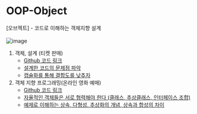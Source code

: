 # OOP-Object
[오브젝트] - 코드로 이해하는 객체지향 설계  
</br>
![image](https://github.com/codesejin/OOP-Object/assets/101460733/955f631b-a7bd-473f-b657-7bcdffa85224)


1. 객체, 설계 (티켓 판매)
   - [Github 코드 링크](https://github.com/codesejin/OOP-Object/tree/master/chapter1/theater)
   - [설계한 코드의 문제점 파악](https://strong-park.tistory.com/entry/%EC%98%A4%EB%B8%8C%EC%A0%9D%ED%8A%B8-%EA%B0%9D%EC%B2%B4-%EC%84%A4%EA%B3%841)
   - [캡슐화를 통해 결합도를 낮추자](https://strong-park.tistory.com/entry/%EC%98%A4%EB%B8%8C%EC%A0%9D%ED%8A%B8-%EA%B0%9D%EC%B2%B4-%EC%84%A4%EA%B3%842)
2. 객체 지향 프로그래밍(온라인 영화 예매)
   - [Github 코드 링크](https://github.com/codesejin/OOP-Object/tree/master/chapter2/movie)
   - [자율적인 객체들은 서로 협력해야 한다 (클래스, 추상클래스, 인터페이스 조합)](https://strong-park.tistory.com/entry/%EC%98%A4%EB%B8%8C%EC%A0%9D%ED%8A%B8-%EA%B0%9D%EC%B2%B4%EC%A7%80%ED%96%A5-%ED%94%84%EB%A1%9C%EA%B7%B8%EB%9E%98%EB%B0%8D1)
   - [예제로 이해하는 상속, 다형성, 추상화의 개념, 상속과 합성의 차이](https://strong-park.tistory.com/entry/%EC%98%A4%EB%B8%8C%EC%A0%9D%ED%8A%B8-%EA%B0%9D%EC%B2%B4%EC%A7%80%ED%96%A5-%ED%94%84%EB%A1%9C%EA%B7%B8%EB%9E%98%EB%B0%8D2)
